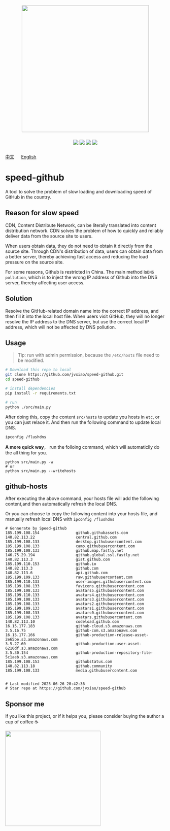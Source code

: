 


<!-- </img> -->
<div align="center"> <img src="./img/logo.jpg" width="400px"></div>

<p align="center" style="padding:10px 6px">
  <img src="https://img.shields.io/badge/Windows-10-2376bc?style=plastic&logo=microsoft&logoColor=ffffff" />
   <img src="https://img.shields.io/badge/Python-3.11-2376bc?style=plastic&logo=microsoft&logoColor=ffffff" />
  <img src="https://img.shields.io/github/issues/jvxiao/speed-github.svg?color=F48D73" />
  <img src="https://img.shields.io/github/license/jvxiao/speed-github.svg?logo=github"
</p>

[中文](./README-Cn.md) &emsp; [English](./README.md)

# speed-github

A tool to solve the problem of slow loading and downloading speed of GitHub in the country.

## Reason for slow speed

CDN, Content Distribute Network, can be literally translated into content distribution network. CDN solves the problem of how to quickly and reliably deliver data from the source site to users.

When users obtain data, they do not need to obtain it directly from the source site. Through CDN's distribution of data, users can obtain data from a better server, thereby achieving fast access and reducing the load pressure on the source site.

For some reasons, Github is restricted in China. The main method is`DNS pollution`, which is to inject the wrong IP address of Github into the DNS server, thereby affecting user access.

## Solution

Resolve the GitHub-related domain name into the correct IP address, and then fill it into the local host file. When users visit GitHub, they will no longer resolve the IP address to the DNS server, but use the correct local IP address, which will not be affected by DNS pollution.

## Usage
>Tip: run with admin permission, because the `/etc/hosts` file need to be modified.

``` bash
# Download this repo to local
git clone https://github.com/jvxiao/speed-github.git
cd speed-github

# install dependencies
pip install -r requirements.txt

# run
python ./src/main.py
```

After doing this, copy the content `src/hosts` to update you hosts in `etc`, or you can just relace it. And then run the following command to update local DNS.
```
ipconfig /flushdns
```

**A more quick way**， run the folloing command, which will automaticlly do the all thing for you.

```
python src/main.py -w
# or 
python src/main.py --writehosts
```
## github-hosts

After executing the above command, your hosts file will add the following content,and then automatically refresh the local DNS.

Or you can choose to copy the following content into your hosts file, and manually refresh local DNS with  `ipconfig /flushdns`

```
# Gennerate by Speed-github
185.199.108.154                github.githubassets.com
140.82.113.22                  central.github.com
185.199.108.133                desktop.githubusercontent.com
185.199.108.133                camo.githubusercontent.com
185.199.108.133                github.map.fastly.net
146.75.29.194                  github.global.ssl.fastly.net
140.82.113.3                   gist.github.com
185.199.110.153                github.io
140.82.113.3                   github.com
140.82.113.6                   api.github.com
185.199.109.133                raw.githubusercontent.com
185.199.110.133                user-images.githubusercontent.com
185.199.108.133                favicons.githubusercontent.com
185.199.108.133                avatars5.githubusercontent.com
185.199.110.133                avatars4.githubusercontent.com
185.199.108.133                avatars3.githubusercontent.com
185.199.108.133                avatars2.githubusercontent.com
185.199.109.133                avatars1.githubusercontent.com
185.199.108.133                avatars0.githubusercontent.com
185.199.108.133                avatars.githubusercontent.com
140.82.113.10                  codeload.github.com
16.15.177.183                  github-cloud.s3.amazonaws.com
3.5.16.75                      github-com.s3.amazonaws.com
16.15.177.166                  github-production-release-asset-2e65be.s3.amazonaws.com
3.5.27.60                      github-production-user-asset-6210df.s3.amazonaws.com
3.5.30.154                     github-production-repository-file-5c1aeb.s3.amazonaws.com
185.199.108.153                githubstatus.com
140.82.113.18                  github.community
185.199.108.133                media.githubusercontent.com


# Last modified 2025-06-26 20:42:36
# Star repo at https://github.com/jvxiao/speed-github
```

## Sponsor me

If you like this project, or if it helps you, please consider buying the author a cup of coffee :coffee:

<img src="https://image.baidu.com/search/down?url=http://tvax2.sinaimg.cn/mw690/0071fJItgy1i1vlvailptj30ih0h80wf.jpg" style="width:300px">

